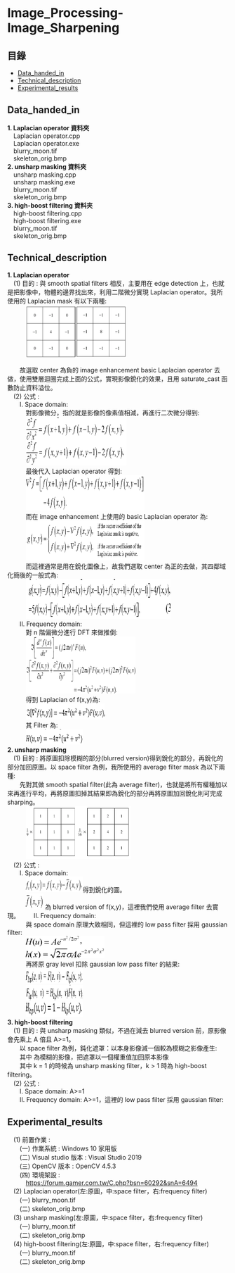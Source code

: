 # Image_Processing-Image_Sharpening
## 目錄
 - [Data_handed_in](#Data_handed_in)
 - [Technical_description](#Technical_description)
 - [Experimental_results](#Experimental_results)  
## Data_handed_in  
**1. Laplacian operator 資料夾**  
&emsp;Laplacian operator.cpp  
&emsp;Laplacian operator.exe  
&emsp;blurry_moon.tif    
&emsp;skeleton_orig.bmp     
**2. unsharp masking 資料夾**  
&emsp;unsharp masking.cpp  
&emsp;unsharp masking.exe  
&emsp;blurry_moon.tif    
&emsp;skeleton_orig.bmp   
**3. high-boost filtering 資料夾**  
&emsp;high-boost filtering.cpp  
&emsp;high-boost filtering.exe  
&emsp;blurry_moon.tif    
&emsp;skeleton_orig.bmp  
## Technical_description  
**1. Laplacian operator**   
&emsp;(1) 目的 : 與 smooth spatial filters 相反，主要用在 edge detection 上，也就是把影像中，物體的邊界找出來，利用二階微分實現 Laplacian operator。我所使用的 Laplacian mask 有以下兩種:   
&emsp;&emsp;&emsp;<img src="https://github.com/csiemichelin/Image_Processing-Image_Sharpening/blob/main/tech_image/1.png" width="230" height="120">     

&emsp;&emsp;故選取 center 為負的 image enhancement basic Laplacian operator 去做，使用雙層迴圈完成上面的公式，實現影像銳化的效果，且用 saturate_cast 函數防止資料溢位。    
&emsp;(2) 公式 :      
&emsp;&emsp;I. Space domain:   
&emsp;&emsp;&emsp;對影像微分，指的就是影像的像素值相減，再進行二次微分得到:   
&emsp;&emsp;&emsp;<img src="https://github.com/csiemichelin/Image_Processing-Image_Sharpening/blob/main/tech_image/2.png" width="230" height="110">      
&emsp;&emsp;&emsp;最後代入 Laplacian operator 得到:  
&emsp;&emsp;&emsp;<img src="https://github.com/csiemichelin/Image_Processing-Image_Sharpening/blob/main/tech_image/3.png" width="270" height="80">      
&emsp;&emsp;&emsp;而在 image enhancement 上使用的 basic Laplacian operator 為:    
&emsp;&emsp;&emsp;<img src="https://github.com/csiemichelin/Image_Processing-Image_Sharpening/blob/main/tech_image/4.png" width="270" height="90">      
&emsp;&emsp;&emsp;而這裡通常是用在銳化圖像上，故我們選取 center 為正的去做，其四鄰域化簡後的一般式為:   
&emsp;&emsp;&emsp;<img src="https://github.com/csiemichelin/Image_Processing-Image_Sharpening/blob/main/tech_image/5.png" width="330" height="90">      
&emsp;&emsp;II. Frequency domain:   
&emsp;&emsp;&emsp;對 n 階偏微分進行 DFT 來做推倒:   
&emsp;&emsp;&emsp;<img src="https://github.com/csiemichelin/Image_Processing-Image_Sharpening/blob/main/tech_image/6.png" width="250" height="130">    
&emsp;&emsp;&emsp;得到 Laplacian of f(x,y)為:   
&emsp;&emsp;&emsp;<img src="https://github.com/csiemichelin/Image_Processing-Image_Sharpening/blob/main/tech_image/7.png" width="180" height="35">    
&emsp;&emsp;&emsp;其 Filter 為:   
&emsp;&emsp;&emsp;<img src="https://github.com/csiemichelin/Image_Processing-Image_Sharpening/blob/main/tech_image/8.png" width="130" height="35">          
**2. unsharp masking**    
&emsp;(1) 目的 : 將原圖扣除模糊的部分(blurred version)得到銳化的部分，再銳化的部分加回原圖。以 space filter 為例，我所使用的 average filter mask 為以下兩種:  
&emsp;&emsp;先對其做 smooth spatial filter(此為 average filter)，也就是將所有權種加以來再進行平均，再將原圖扣掉其結果即為銳化的部分再將原圖加回銳化則可完成 sharping。   
&emsp;&emsp;&emsp;<img src="https://github.com/csiemichelin/Image_Processing-Image_Sharpening/blob/main/tech_image/9.png" width="240" height="120">  
&emsp;(2) 公式 :  
&emsp;&emsp;I. Space domain:   
&emsp;&emsp;&emsp;<img src="https://github.com/csiemichelin/Image_Processing-Image_Sharpening/blob/main/tech_image/10.png" width="130" height="35">得到銳化的圖。  
&emsp;&emsp;&emsp;<img src="https://github.com/csiemichelin/Image_Processing-Image_Sharpening/blob/main/tech_image/11.png" width="40" height="35">  為 blurred version of f(x,y)，這裡我們使用 average filter 去實現。
&emsp;&emsp;II. Frequency domain:     
&emsp;&emsp;&emsp;與 space domain 原理大致相同，但這裡的 low pass filter 採用 gaussian filter:   
&emsp;&emsp;&emsp;<img src="https://github.com/csiemichelin/Image_Processing-Image_Sharpening/blob/main/tech_image/12.png" width="180"   height="50">   
&emsp;&emsp;&emsp;再將原 gray level 扣除 gaussian low pass filter 的結果:  
&emsp;&emsp;&emsp;<img src="https://github.com/csiemichelin/Image_Processing-Image_Sharpening/blob/main/tech_image/13.png" width="130" height="35">    
&emsp;&emsp;&emsp;<img src="https://github.com/csiemichelin/Image_Processing-Image_Sharpening/blob/main/tech_image/14.png" width="130" height="35">   
&emsp;&emsp;&emsp;<img src="https://github.com/csiemichelin/Image_Processing-Image_Sharpening/blob/main/tech_image/15.png" width="130" height="35">   
**3. high-boost filtering**   
&emsp;(1) 目的 : 與 unsharp masking 類似，不過在減去 blurred version 前，原影像會先乘上 A 倍且 A>=1。  
&emsp;&emsp;以 space filter 為例，鈍化遮罩：以本身影像減一個較為模糊之影像產生:   
&emsp;&emsp;其中 為模糊的影像，把遮罩以一個權重值加回原本影像   
&emsp;&emsp;其中 k = 1 的時候為 unsharp masking filter，k > 1 時為 high-boost filtering。   
&emsp;(2) 公式 :     
&emsp;&emsp;I. Space domain: A>=1    
&emsp;&emsp;II. Frequency domain: A>=1，這裡的 low pass filter 採用 gaussian filter:   
## Experimental_results
&emsp;(1) 前置作業 :      
&emsp;&emsp;(一) 作業系統 : Windows 10 家用版     
&emsp;&emsp;(二) Visual studio 版本 : Visual Studio 2019     
&emsp;&emsp;(三) OpenCV 版本 : OpenCV 4.5.3     
&emsp;&emsp;(四) 環境架設 :        
&emsp;&emsp;&emsp;https://forum.gamer.com.tw/C.php?bsn=60292&snA=6494    
&emsp;(2) Laplacian operator(左:原圖，中:space filter，右:frequency filter)    
&emsp;&emsp;(一) blurry_moon.tif   
&emsp;&emsp;(二) skeleton_orig.bmp   
&emsp;(3) unsharp masking(左:原圖，中:space filter，右:frequency filter)     
&emsp;&emsp;(一) blurry_moon.tif   
&emsp;&emsp;(二) skeleton_orig.bmp  
&emsp;(4) high-boost filtering(左:原圖，中:space filter，右:frequency filter)     
&emsp;&emsp;(一) blurry_moon.tif   
&emsp;&emsp;(二) skeleton_orig.bmp  
